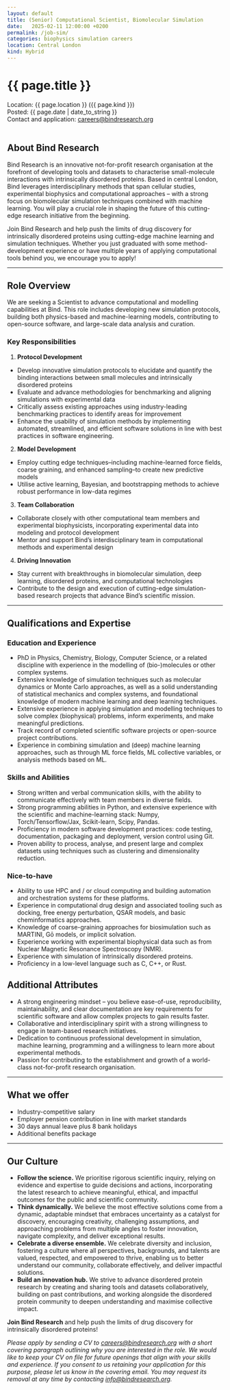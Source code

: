 ```yaml
---
layout: default
title: (Senior) Computational Scientist, Biomolecular Simulation
date:   2025-02-11 12:00:00 +0200
permalink: /job-sim/
categories: biophysics simulation careers
location: Central London
kind: Hybrid
---
```


<h1 style="text-align: left;">{{ page.title }}</h1>
<div class="job-meta">Location: {{ page.location }} ({{ page.kind }})</div>
<div class="job-meta">Posted: {{ page.date | date_to_string }}</div>
<div class="job-meta">Contact and application: <a href="mailto:careers@bindresearch.org">careers@bindresearch.org</a></div>
<br />

## About Bind Research
Bind Research is an innovative not-for-profit research organisation at the forefront of developing tools and datasets to characterise small-molecule interactions with intrinsically disordered proteins. Based in central London, Bind leverages interdisciplinary methods that span cellular studies, experimental biophysics and computational approaches – with a strong focus on biomolecular simulation techniques combined with machine learning. You will play a crucial role in shaping the future of this cutting-edge research initiative from the beginning.

Join Bind Research and help push the limits of drug discovery for intrinsically disordered proteins using cutting-edge machine learning and simulation techniques. Whether you just graduated with some method-development experience or have multiple years of applying computational tools behind you, we encourage you to apply!

---

## Role Overview
We are seeking a Scientist to advance computational and modelling capabilities at Bind. This role includes developing new simulation protocols, building both physics-based and machine-learning models, contributing to open-source software, and large-scale data analysis and curation.

### Key Responsibilities
1. **Protocol Development**
- Develop innovative simulation protocols to elucidate and quantify the binding interactions between small molecules and intrinsically disordered proteins
- Evaluate and advance methodologies for benchmarking and aligning simulations with experimental data
- Critically assess existing approaches using industry-leading benchmarking practices to identify areas for improvement
- Enhance the usability of simulation methods by implementing automated, streamlined, and efficient software solutions in line with best practices in software engineering.

2. **Model Development**
- Employ cutting edge techniques–including machine-learned force fields, coarse graining, and enhanced sampling–to create new predictive models
- Utilise active learning, Bayesian, and bootstrapping methods to achieve robust performance in low-data regimes

3. **Team Collaboration**
- Collaborate closely with other computational team members and experimental biophysicists, incorporating experimental data into modeling and protocol development
- Mentor and support Bind’s interdisciplinary team in computational methods and experimental design

4. **Driving Innovation**
- Stay current with breakthroughs in biomolecular simulation, deep learning, disordered proteins, and computational technologies
- Contribute to the design and execution of cutting-edge simulation-based research projects that advance Bind’s scientific mission.

---

## Qualifications and Expertise
### Education and Experience
- PhD in Physics, Chemistry, Biology, Computer Science, or a related discipline with experience in the modelling of (bio-)molecules or other complex systems.
- Extensive knowledge of simulation techniques such as molecular dynamics or Monte Carlo approaches, as well as a solid understanding of statistical mechanics and complex systems, and foundational knowledge of modern machine learning and deep learning techniques.
- Extensive experience in applying simulation and modelling techniques to solve complex (biophysical) problems, inform experiments, and make meaningful predictions.
- Track record of completed scientific software projects or open-source project contributions.
- Experience in combining simulation and (deep) machine learning approaches, such as through ML force fields, ML collective variables, or analysis methods based on ML.

### Skills and Abilities
- Strong written and verbal communication skills, with the ability to communicate effectively with team members in diverse fields.
- Strong programming abilities in Python, and extensive experience with the scientific and machine-learning stack: Numpy, Torch/Tensorflow/Jax, Scikit-learn, Scipy, Pandas.
- Proficiency in modern software development practices: code testing, documentation, packaging and deployment, version control using Git.
- Proven ability to process, analyse, and present large and complex datasets using techniques such as clustering and dimensionality reduction.

### Nice-to-have
- Ability to use HPC and / or cloud computing and building automation and orchestration systems for these platforms.
- Experience in computational drug design and associated tooling such as docking, free energy perturbation, QSAR models, and basic cheminformatics approaches.
- Knowledge of coarse-graining approaches for biosimulation such as MARTINI, Gō models, or implicit solvation.
- Experience working with experimental biophysical data such as from Nuclear Magnetic Resonance Spectroscopy (NMR).
- Experience with simulation of intrinsically disordered proteins.
- Proficiency in a low-level language such as C, C++, or Rust.

## Additional Attributes
- A strong engineering mindset – you believe ease-of-use, reproducibility, maintainability, and clear documentation are key requirements for scientific software and allow complex projects to gain results faster.
- Collaborative and interdisciplinary spirit with a strong willingness to engage in team-based research initiatives.
- Dedication to continuous professional development in simulation, machine learning, programming and a willingness to learn more about experimental methods.
- Passion for contributing to the establishment and growth of a world-class not-for-profit research organisation.

---

## What we offer
- ⁠Industry-competitive salary
- ⁠Employer pension contribution in line with market standards
- ⁠30 days annual leave plus 8 bank holidays
- ⁠Additional benefits package

---

## Our Culture
- **Follow the science.** We prioritise rigorous scientific inquiry, relying on evidence and expertise to guide decisions and actions, incorporating the latest research to achieve meaningful, ethical, and impactful outcomes for the public and scientific community.
- **Think dynamically.** We believe the most effective solutions come from a dynamic, adaptable mindset that embraces uncertainty as a catalyst for discovery, encouraging creativity, challenging assumptions, and approaching problems from multiple angles to foster innovation, navigate complexity, and deliver exceptional results.
- **Celebrate a diverse ensemble.** We celebrate diversity and inclusion, fostering a culture where all perspectives, backgrounds, and talents are valued, respected, and empowered to thrive, enabling us to better understand our community, collaborate effectively, and deliver impactful solutions.
- **Build an innovation hub.** We strive to advance disordered protein research by creating and sharing tools and datasets collaboratively, building on past contributions, and working alongside the disordered protein community to deepen understanding and maximise collective impact.

**Join Bind Research** and help push the limits of drug discovery for intrinsically disordered proteins!

*Please apply by sending a CV to <a href="mailto:careers@bindresearch.org">careers@bindresearch.org</a> with a short covering paragraph outlining why you are interested in the role. We would like to keep your CV on file for future openings that align with your skills and experience. If you consent to us retaining your application for this purpose, please let us know in the covering email. You may request its removal at any time by contacting <a href="mailto:info@bindresearch.org">info@bindresearch.org</a>.*